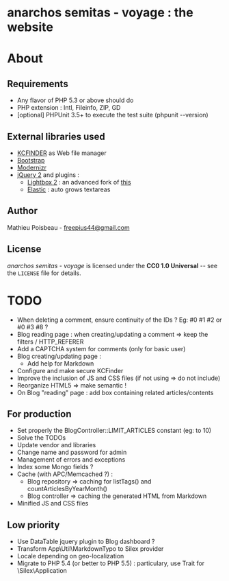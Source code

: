anarchos semitas - voyage : the website
=======================================

About
=====

Requirements
------------

- Any flavor of PHP 5.3 or above should do
- PHP extension : Intl, Fileinfo, ZIP, GD
- [optional] PHPUnit 3.5+ to execute the test suite (phpunit --version)

External libraries used
-----------------------

* [KCFINDER](http://kcfinder.sunhater.com/) as Web file manager
* [Bootstrap](http://twitter.github.io/bootstrap/)
* [Modernizr](http://modernizr.com/)
* [jQuery 2](http://jquery.com/) and plugins :
  * [Lightbox 2](https://github.com/javierjulio/lightbox2) : an advanced fork of [this](http://lokeshdhakar.com/projects/lightbox2/)
  * [Elastic](http://unwrongest.com/projects/elastic/) : auto grows textareas

Author
------

Mathieu Poisbeau - <freepius44@gmail.com>

License
-------

*anarchos semitas - voyage* is licensed under the **CC0 1.0 Universal** -- see the `LICENSE` file for details.


TODO
====

* When deleting a comment, ensure continuity of the IDs ? Eg: #0 #1 #2  or  #0 #3 #8 ?
* Blog reading page : when creating/updating a comment => keep the filters / HTTP\_REFERER
* Add a CAPTCHA system for comments (only for basic user)
* Blog creating/updating page :
  * Add help for Markdown
* Configure and make secure KCFinder
* Improve the inclusion of JS and CSS files (if not using => do not include)
* Reorganize HTML5 => make semantic !
* On Blog "reading" page : add box containing related articles/contents

For production
--------------

* Set properly the BlogController::LIMIT\_ARTICLES constant (eg: to 10)
* Solve the TODOs
* Update vendor and libraries
* Change name and password for admin
* Management of errors and exceptions
* Index some Mongo fields ?
* Cache (with APC/Memcached ?) :
  * Blog repository => caching for listTags() and countArticlesByYearMonth()
  * Blog controller => caching the generated HTML from Markdown
* Minified JS and CSS files

Low priority
------------

* Use DataTable jquery plugin to Blog dashboard ?
* Transform App\Util\MarkdownTypo to Silex provider
* Locale depending on geo-localization
* Migrate to PHP 5.4 (or better to PHP 5.5) : particulary, use Trait for \Silex\Application
